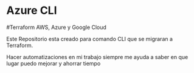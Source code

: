# Azure CLI
#Terraform AWS, Azure y Google Cloud

Este Repositorio esta creado para comando CLI que se migraran a Terraform.

Hacer automatizaciones en mi trabajo siempre me ayuda a saber en que lugar puedo mejorar y ahorrar tiempo
